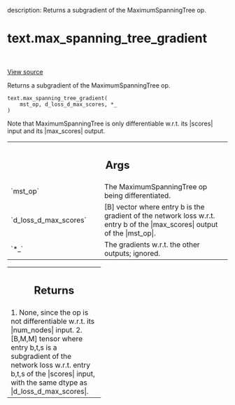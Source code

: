 description: Returns a subgradient of the MaximumSpanningTree op.

<div itemscope itemtype="http://developers.google.com/ReferenceObject">
<meta itemprop="name" content="text.max_spanning_tree_gradient" />
<meta itemprop="path" content="Stable" />
</div>

# text.max_spanning_tree_gradient

<!-- Insert buttons and diff -->

<table class="tfo-notebook-buttons tfo-api nocontent" align="left">

</table>

<a target="_blank" class="external" href="https://github.com/tensorflow/text/tree/master/tensorflow_text/python/ops/mst_ops.py">View
source</a>

Returns a subgradient of the MaximumSpanningTree op.

<pre class="devsite-click-to-copy prettyprint lang-py tfo-signature-link">
<code>text.max_spanning_tree_gradient(
    mst_op, d_loss_d_max_scores, *_
)
</code></pre>

<!-- Placeholder for "Used in" -->

Note that MaximumSpanningTree is only differentiable w.r.t. its |scores| input
and its |max_scores| output.

<!-- Tabular view -->
 <table class="responsive fixed orange">
<colgroup><col width="214px"><col></colgroup>
<tr><th colspan="2"><h2 class="add-link">Args</h2></th></tr>

<tr>
<td>
`mst_op`
</td>
<td>
The MaximumSpanningTree op being differentiated.
</td>
</tr><tr>
<td>
`d_loss_d_max_scores`
</td>
<td>
[B] vector where entry b is the gradient of the network
loss w.r.t. entry b of the |max_scores| output of the |mst_op|.
</td>
</tr><tr>
<td>
`*_`
</td>
<td>
The gradients w.r.t. the other outputs; ignored.
</td>
</tr>
</table>

<!-- Tabular view -->
 <table class="responsive fixed orange">
<colgroup><col width="214px"><col></colgroup>
<tr><th colspan="2"><h2 class="add-link">Returns</h2></th></tr>
<tr class="alt">
<td colspan="2">
1. None, since the op is not differentiable w.r.t. its |num_nodes| input.
2. [B,M,M] tensor where entry b,t,s is a subgradient of the network loss
   w.r.t. entry b,t,s of the |scores| input, with the same dtype as
   |d_loss_d_max_scores|.
</td>
</tr>

</table>
